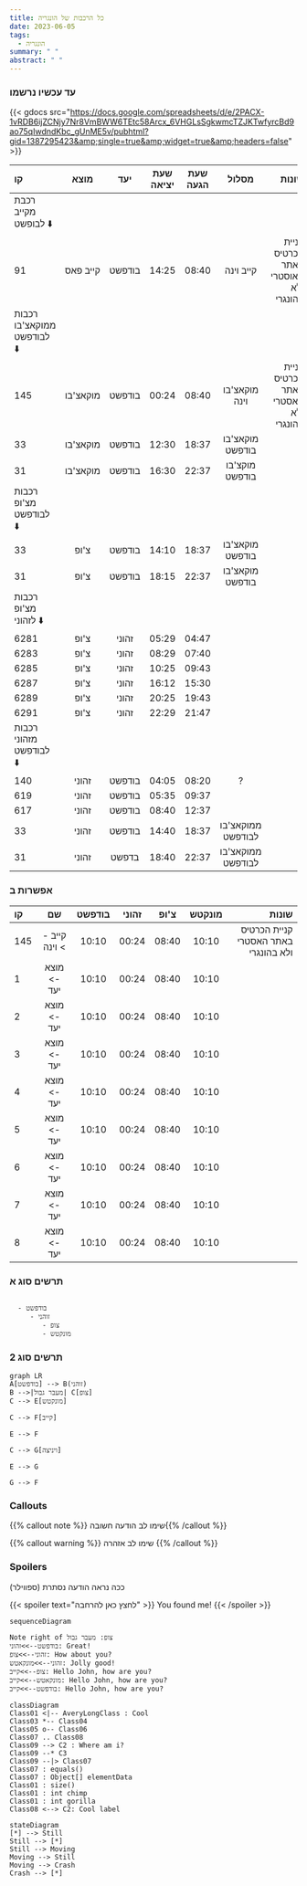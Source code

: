 ```yaml
---
title: כל הרכבות של הונגריה
date: 2023-06-05
tags:
  - הונגריה
summary: " "
abstract: " "
---
```

### עד עכשיו נרשמו
{{< gdocs src="https://docs.google.com/spreadsheets/d/e/2PACX-1vRDB6ijZCNjy7Nr8VmBWW6TEtc58Arcx_6VHGLsSgkwmcTZJKTwfyrcBd9ao75qIwdndKbc_gUnME5v/pubhtml?gid=1387295423&amp;single=true&amp;widget=true&amp;headers=false" >}}

| קו | מוצא | יעד | שעת יציאה | שעת הגעה | מסלול | שונות |
| :---  | :---:  | :---:  | :---:  | :---: | :---:  | ---:  |
| רכבת מקייב לבופשט :arrow_down: 
| 91 | קייב פאס | בודפשט | 14:25 | 08:40 | קייב וינה | קניית הכרטיס באתר האוסטרי ולא בהונגרי |
| רכבות ממוקאצ'בו לבודפשט :arrow_down: 
| 145 | מוקאצ'בו | בודפשט | 00:24 | 08:40 | מוקאצ'בו וינה | קניית הכרטיס באתר האסטרי ולא בהונגרי |
| 33 | מוקאצ'בו | בודפשט | 12:30 | 18:37 | מוקאצ'בו בודפשט |  |
| 31 | מוקאצ'בו | בודפשט | 16:30 | 22:37 | מוקצ'בו בודפשט |  |
| רכבות מצ'ופ לבודפשט :arrow_down: 
| 33 | צ'ופ | בודפשט | 14:10 | 18:37 | מוקאצ'בו בודפשט |  |
|31 | צ'ופ | בודפשט | 18:15 | 22:37 | מוקאצ'בו בודפשט |  |
| רכבות מצ'ופ לזהוני :arrow_down: 
| 6281 | צ'ופ | זהוני | 05:29 | 04:47 |  | |
| 6283 | צ'ופ | זהוני | 08:29 | 07:40 | |  | 
| 6285 | צ'ופ | זהוני | 10:25 | 09:43 |  |  |
| 6287 | צ'ופ | זהוני | 16:12 | 15:30 |  |  |
| 6289 | צ'ופ | זהוני | 20:25 | 19:43 |  |  |
| 6291 | צ'ופ | זהוני | 22:29 | 21:47 |  |  |
| רכבות מזהוני לבודפשט  :arrow_down:                                               
| 140 | זהוני | בודפשט | 04:05 | 08:20 | ? |  |
| 619 | זהוני | בודפשט | 05:35 | 09:37 |   |  |
| 617 | זהוני | בודפשט | 08:40 | 12:37 |  |  | 
| 33 | זהוני | בודפשט | 14:40 | 18:37 | ממוקאצ'בו לבודפשט |  |
| 31 | זהוני | בדפשט | 18:40 | 22:37 | ממוקאצ'בו לבודפשט |   |
### אפשרות ב

| קו | שם | בודפשט | זהוני | צ'ופ | מונקטש | שונות |
| :---  | :---:  | :---:  | :---:  | :---: | :---:  | ---:  |
| 145 | קייב -> וינה | 10:10 | 00:24 | 08:40 | 10:10 | קניית הכרטיס באתר האסטרי ולא בהונגרי |
| 1 | מוצא -> יעד | 10:10 | 00:24 | 08:40 | 10:10 |  |
| 2 | מוצא -> יעד | 10:10 | 00:24 | 08:40 | 10:10 |  |
| 3 | מוצא -> יעד | 10:10 | 00:24 | 08:40 | 10:10 |  |
| 4 | מוצא -> יעד | 10:10 | 00:24 | 08:40 | 10:10 |  |
| 5 | מוצא -> יעד | 10:10 | 00:24 | 08:40 | 10:10 |  |
| 6 | מוצא -> יעד | 10:10 | 00:24 | 08:40 | 10:10 |  |
| 7 | מוצא -> יעד | 10:10 | 00:24 | 08:40 | 10:10 |  |
| 8 | מוצא -> יעד | 10:10 | 00:24 | 08:40 | 10:10 |  |

### תרשים סוג א

```markmap

  - בודפשט
     - זוהני
        - צופ
        - מונקטש
```

### תרשים סוג 2

```mermaid
graph LR
A[בודפשט] --> B(זוהני)
B -->|מעבר גבול| C[צופ]
C --> E[מונקטש]

C --> F[קייב]

E --> F

C --> G[ויניצה]

E --> G

G --> F
```

### Callouts


{{% callout note %}}
שימו לב הודעה חשובה{{% /callout %}}

{{% callout warning %}}
שימו לב אזהרה
{{% /callout %}}
### Spoilers

ככה  נראה  הודעה נסתרת (ספווילר)


{{< spoiler text="לחצץ כאן להרחבה" >}} You found me! {{< /spoiler >}}


```mermaid
sequenceDiagram

Note right of צופ: מעבר גבול
בודפשט-->>זהוני: Great!
זהוני-->>צופ: How about you?
זהוני-->>מונקאטש: Jolly good!
צופ-->>קייב: Hello John, how are you?
מונקאטש-->>קייב: Hello John, how are you?
בודפשט-->>קייב: Hello John, how are you?

```



```mermaid
classDiagram
Class01 <|-- AveryLongClass : Cool
Class03 *-- Class04
Class05 o-- Class06
Class07 .. Class08
Class09 --> C2 : Where am i?
Class09 --* C3
Class09 --|> Class07
Class07 : equals()
Class07 : Object[] elementData
Class01 : size()
Class01 : int chimp
Class01 : int gorilla
Class08 <--> C2: Cool label
```


```mermaid
stateDiagram
[*] --> Still
Still --> [*]
Still --> Moving
Moving --> Still
Moving --> Crash
Crash --> [*]
```

